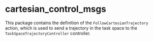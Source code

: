 # cartesian_control_msgs

This package contains the definition of the `FollowCartesianTrajectory` action, which is used to send a trajectory in the task space to the `TaskSpaceTrajectoryController` controller.